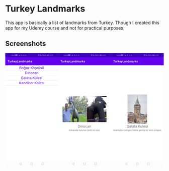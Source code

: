 # Turkey Landmarks
This app is basically a list of landmarks from Turkey. Though I created this app for my Udemy course and not for practical purposes.

## Screenshots
<img src="screenshot.jpg">
